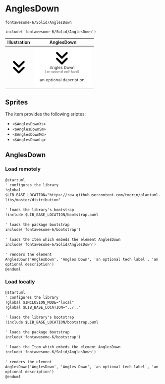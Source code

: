 # AnglesDown


```text
fontawesome-6/Solid/AnglesDown
```

```text
include('fontawesome-6/Solid/AnglesDown')
```



| Illustration | AnglesDown |
| :---: | :---: |
| ![illustration for Illustration](../../fontawesome-6/Solid/AnglesDown.png) | ![illustration for AnglesDown](../../fontawesome-6/Solid/AnglesDown.Local.png) |



## Sprites
The item provides the following sriptes:

- `<$AnglesDownXs>`
- `<$AnglesDownSm>`
- `<$AnglesDownMd>`
- `<$AnglesDownLg>`





## AnglesDown

### Load remotely
```plantuml
@startuml
' configures the library
!global $LIB_BASE_LOCATION="https://raw.githubusercontent.com/tmorin/plantuml-libs/master/distribution"

' loads the library's bootstrap
!include $LIB_BASE_LOCATION/bootstrap.puml

' loads the package bootstrap
include('fontawesome-6/bootstrap')

' loads the Item which embeds the element AnglesDown
include('fontawesome-6/Solid/AnglesDown')

' renders the element
AnglesDown('AnglesDown', 'Angles Down', 'an optional tech label', 'an optional description')
@enduml
```

### Load locally
```plantuml
@startuml
' configures the library
!global $INCLUSION_MODE="local"
!global $LIB_BASE_LOCATION="../.."

' loads the library's bootstrap
!include $LIB_BASE_LOCATION/bootstrap.puml

' loads the package bootstrap
include('fontawesome-6/bootstrap')

' loads the Item which embeds the element AnglesDown
include('fontawesome-6/Solid/AnglesDown')

' renders the element
AnglesDown('AnglesDown', 'Angles Down', 'an optional tech label', 'an optional description')
@enduml
```

